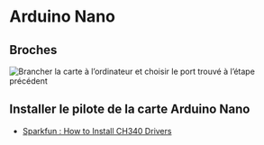 # Arduino Nano

## Broches

![Brancher la carte à l’ordinateur et choisir le port trouvé à l’étape précédent](./arduino_nano_broches.svg)

## Installer le pilote de la carte Arduino Nano

* [Sparkfun : How to Install CH340 Drivers](https://learn.sparkfun.com/tutorials/how-to-install-ch340-drivers/all)

